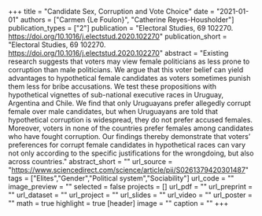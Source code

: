 +++
title = "Candidate Sex, Corruption and Vote Choice"
date = "2021-01-01"
authors = ["Carmen {Le Foulon}", "Catherine Reyes-Housholder"]
publication_types = ["2"]
publication = "Electoral Studies, 69 102270. https://doi.org/10.1016/j.electstud.2020.102270"
publication_short = "Electoral Studies, 69 102270. https://doi.org/10.1016/j.electstud.2020.102270"
abstract = "Existing research suggests that voters may view female politicians as less prone to corruption than male politicians. We argue that this voter belief can yield advantages to hypothetical female candidates as voters sometimes punish them less for bribe accusations. We test these propositions with hypothetical vignettes of sub-national executive races in Uruguay, Argentina and Chile. We find that only Uruguayans prefer allegedly corrupt female over male candidates, but when Uruguayans are told that hypothetical corruption is widespread, they do not prefer accused females. Moreover, voters in none of the countries prefer females among candidates who have fought corruption. Our findings thereby demonstrate that voters’ preferences for corrupt female candidates in hypothetical races can vary not only according to the specific justifications for the wrongdoing, but also across countries."
abstract_short = ""
url_source = "https://www.sciencedirect.com/science/article/pii/S0261379420301487"
tags = ["Elites","Gender","Political system","Sociability"]
url_code = ""
image_preview = ""
selected = false
projects = []
url_pdf = ""
url_preprint = ""
url_dataset = ""
url_project = ""
url_slides = ""
url_video = ""
url_poster = ""
math = true
highlight = true
[header]
image = ""
caption = ""
+++
